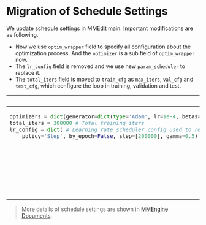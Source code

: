 # Migration of Schedule Settings

We update schedule settings in MMEdit main. Important modifications are as following.

- Now we use `optim_wrapper` field to specify all configuration about the optimization process. And the `optimizer` is a sub field of `optim_wrapper` now.
- The `lr_config` field is removed and we use new `param_scheduler` to replace it.
- The `total_iters` field is moved to `train_cfg` as `max_iters`, `val_cfg` and `test_cfg`, which configure the loop in training, validation and test.

<table class="docutils">
<thead>
  <tr>
    <th> Original </th>
    <th> New </th>
<tbody>
<tr>
<td valign="top">

```python
optimizers = dict(generator=dict(type='Adam', lr=1e-4, betas=(0.9, 0.999)))  # Config used to build optimizer, support all the optimizers in PyTorch whose arguments are also the same as those in PyTorch
total_iters = 300000 # Total training iters
lr_config = dict( # Learning rate scheduler config used to register LrUpdater hook
    policy='Step', by_epoch=False, step=[200000], gamma=0.5)  # The policy of scheduler
```

</td>

<td valign="top">

```python
optim_wrapper = dict(
    dict(
        type='OptimWrapper',
        optimizer=dict(type='Adam', lr=1e-4),
    )
)  # Config used to build optimizer, support all the optimizers in PyTorch whose arguments are also the same as those in PyTorch.
param_scheduler = dict(  # Config of learning policy
    type='MultiStepLR', by_epoch=False, milestones=[200000], gamma=0.5)  # The policy of scheduler
train_cfg = dict(
    type='IterBasedTrainLoop', max_iters=300000, val_interval=5000)  # Config of train loop type
val_cfg = dict(type='ValLoop')  # The name of validation loop type
test_cfg = dict(type='TestLoop')  # The name of test loop type
```

</td>

</tr>
</thead>
</table>

> More details of schedule settings are shown in [MMEngine Documents](https://github.com/open-mmlab/mmengine/blob/main/docs/en/migration/migrate_param_scheduler_from_mmcv.md).
